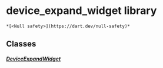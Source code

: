


# device_expand_widget library






    *[<Null safety>](https://dart.dev/null-safety)*





## Classes

##### [DeviceExpandWidget](../traits_expandable_device_expand_widget/DeviceExpandWidget-class.md)



 















